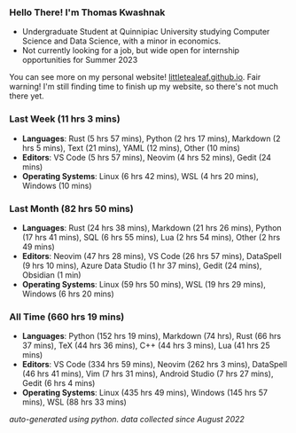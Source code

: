 
### Hello There! I'm Thomas Kwashnak

- Undergraduate Student at Quinnipiac University studying Computer Science and Data Science, with a minor in economics.
- Not currently looking for a job, but wide open for internship opportunities for Summer 2023

You can see more on my personal website! [littletealeaf.github.io](https://littletealeaf.github.io). Fair warning! I'm still finding time to finish up my website, so there's not much there yet.

### Last Week (11 hrs 3 mins)
- **Languages**: Rust (5 hrs 57 mins), Python (2 hrs 17 mins), Markdown (2 hrs 5 mins), Text (21 mins), YAML (12 mins), Other (10 mins)
- **Editors**: VS Code (5 hrs 57 mins), Neovim (4 hrs 52 mins), Gedit (24 mins)
- **Operating Systems**: Linux (6 hrs 42 mins), WSL (4 hrs 20 mins), Windows (10 mins)
    
### Last Month (82 hrs 50 mins)
- **Languages**: Rust (24 hrs 38 mins), Markdown (21 hrs 26 mins), Python (17 hrs 41 mins), SQL (6 hrs 55 mins), Lua (2 hrs 54 mins), Other (2 hrs 49 mins)
- **Editors**: Neovim (47 hrs 28 mins), VS Code (26 hrs 57 mins), DataSpell (9 hrs 10 mins), Azure Data Studio (1 hr 37 mins), Gedit (24 mins), Obsidian (1 min)
- **Operating Systems**: Linux (59 hrs 50 mins), WSL (19 hrs 29 mins), Windows (6 hrs 20 mins)
    
### All Time (660 hrs 19 mins)
- **Languages**: Python (152 hrs 19 mins), Markdown (74 hrs), Rust (66 hrs 37 mins), TeX (44 hrs 36 mins), C++ (44 hrs 3 mins), Lua (41 hrs 25 mins)
- **Editors**: VS Code (334 hrs 59 mins), Neovim (262 hrs 3 mins), DataSpell (46 hrs 41 mins), Vim (7 hrs 31 mins), Android Studio (7 hrs 27 mins), Gedit (6 hrs 4 mins)
- **Operating Systems**: Linux (435 hrs 49 mins), Windows (145 hrs 57 mins), WSL (88 hrs 33 mins)
    

*auto-generated using python. data collected since August 2022*
